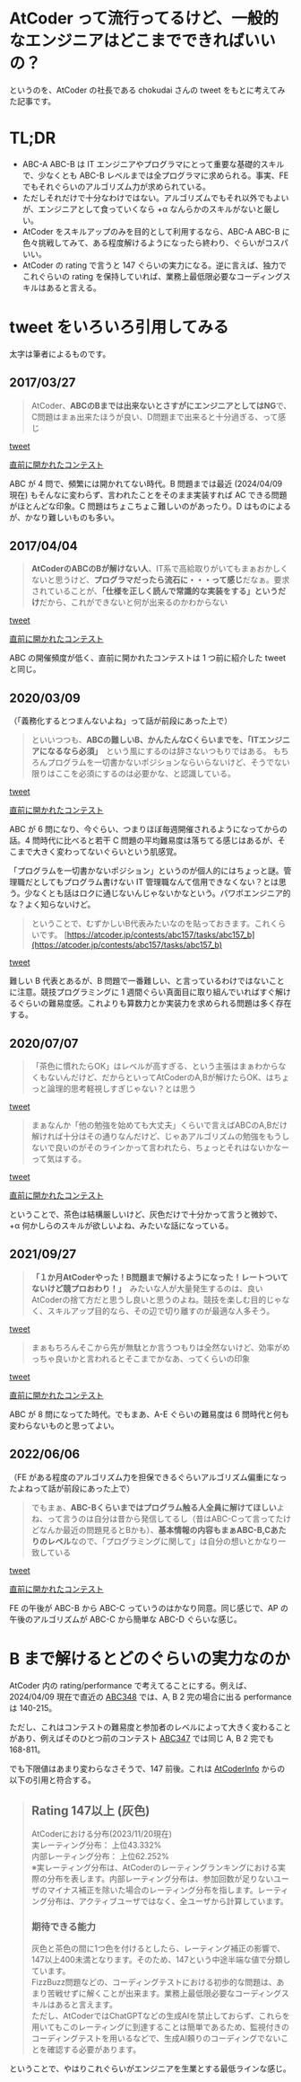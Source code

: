 # AtCoder って流行ってるけど、一般的なエンジニアはどこまでできればいいの？
というのを、AtCoder の社長である chokudai さんの tweet をもとに考えてみた記事です。

# TL;DR
- ABC-A ABC-B は IT エンジニアやプログラマにとって重要な基礎的スキルで、少なくとも ABC-B レベルまでは全プログラマに求められる。事実、FE でもそれぐらいのアルゴリズム力が求められている。
- ただしそれだけで十分なわけではない。アルゴリズムでもそれ以外でもよいが、エンジニアとして食っていくなら +α なんらかのスキルがないと厳しい。
- AtCoder をスキルアップのみを目的として利用するなら、ABC-A ABC-B に色々挑戦してみて、ある程度解けるようになったら終わり、ぐらいがコスパいい。
- AtCoder の rating で言うと 147 ぐらいの実力になる。逆に言えば、独力でこれぐらいの rating を保持していれば、業務上最低限必要なコーディングスキルはあると言える。

# tweet をいろいろ引用してみる
太字は筆者によるものです。

## 2017/03/27
> AtCoder、**ABCのBまでは出来ないとさすがにエンジニアとしてはNG**で、C問題はまぁ出来たほうが良い、D問題まで出来ると十分過ぎる、って感じ

[tweet](https://twitter.com/chokudai/status/846230341194924032)

[直前に開かれたコンテスト](https://atcoder.jp/contests/abc057)

ABC が 4 問で、頻繁には開かれてない時代。B 問題までは最近 (2024/04/09 現在) もそんなに変わらず、言われたことをそのまま実装すれば AC できる問題がほとんどな印象。C 問題はちょこちょこ難しいのがあったり。D はものによるが、かなり難しいものも多い。

## 2017/04/04
> **AtCoderのABCのBが解けない人**、IT系で高給取りがいてもまぁおかしくないと思うけど、**プログラマだったら流石に・・・って感じ**だなぁ。要求されていることが、**「仕様を正しく読んで常識的な実装をする」というだけ**だから、これができないと何が出来るのかわからない

[tweet](https://twitter.com/chokudai/status/849132507815526401)

[直前に開かれたコンテスト](https://atcoder.jp/contests/abc057)

ABC の開催頻度が低く、直前に開かれたコンテストは 1 つ前に紹介した tweet と同じ。

## 2020/03/09
（「義務化するとつまんないよね」って話が前段にあった上で）
> といいつつも、**ABCの難しいB、かんたんなCくらいまでを、「ITエンジニアになるなら必須」**　という風にするのは辞さないつもりではある。
もちろんプログラムを一切書かないポジションならいらないけど、そうでない限りはここを必須にするのは必要かな、と認識している。

[tweet](https://twitter.com/chokudai/status/1236905560273866754)

[直前に開かれたコンテスト](https://atcoder.jp/contests/abc158)

ABC が 6 問になり、今ぐらい、つまりほぼ毎週開催されるようになってからの話。4 問時代に比べると若干 C 問題の平均難易度は落ちてる感じはあるが、そこまで大きく変わってないぐらいという肌感覚。

「プログラムを一切書かないポジション」というのが個人的にはちょっと謎。管理職だとしてもプログラム書けない IT 管理職なんて信用できなくない？とは思う。少なくとも話はロクに通じないんじゃないかなという。パワポエンジニア的な？よく知らないけど。

> ということで、むずかしいB代表みたいなのを貼っておきます。これくらいです。 [https://atcoder.jp/contests/abc157/tasks/abc157_b](https://atcoder.jp/contests/abc157/tasks/abc157_b)

[tweet](https://twitter.com/chokudai/status/1236909960908296192)

難しい B 代表とあるが、B 問題で一番難しい、と言っているわけではないことに注意。競技プログラミングに 1 週間ぐらい真面目に取り組んでいればすぐ解けるぐらいの難易度感。これよりも算数力とか実装力を求められる問題は多く存在する。

## 2020/07/07
> 「茶色に慣れたらOK」はレベルが高すぎる、という主張はまぁわからなくもないんだけど、だからといってAtCoderのA,Bが解けたらOK、はちょっと論理的思考軽視しすぎじゃない？とは思う

[tweet](https://twitter.com/chokudai/status/1280401004618371074)

> まぁなんか「他の勉強を始めても大丈夫」くらいで言えばABCのA,Bだけ解ければ十分はその通りなんだけど、じゃあアルゴリズムの勉強をもうしないで良いのがそのラインかって言われたら、ちょっとそれはないかなーって気はする。

[tweet](https://twitter.com/chokudai/status/1280402039051218944)

[直前に開かれたコンテスト](https://atcoder.jp/contests/abc173)

ということで、茶色は結構厳しいけど、灰色だけで十分かって言うと微妙で、+α 何かしらのスキルが欲しいよね、みたいな話になっている。

## 2021/09/27
> **「１か月AtCoderやった！B問題まで解けるようになった！レートついてないけど競プロおわり！」**　みたいな人が大量発生するのは、良いAtCoderの捨て方だと思うし良いと思うのよね。競技を楽しむ目的じゃなく、スキルアップ目的なら、その辺で切り離すのが最適な人多そう。

[tweet](https://twitter.com/chokudai/status/1442356703962361857)

> まぁもちろんそこから先が無駄とか言うつもりは全然ないけど、効率がめっちゃ良いかと言われるとそこまでかなあ、ってくらいの印象

[tweet](https://twitter.com/chokudai/status/1442357951256166403)

[直前に開かれたコンテスト](https://atcoder.jp/contests/abc220)

ABC が 8 問になってた時代。でもまあ、A-E ぐらいの難易度は 6 問時代と何も変わらないものと思ってよい。

## 2022/06/06
（FE がある程度のアルゴリズム力を担保できるぐらいアルゴリズム偏重になったよねって話が前段にあった上で）
> でもまぁ、**ABC-Bくらいまではプログラム触る人全員に解けてほしい**よね、って言うのは自分は昔から発信してるし（昔はABC-Cって言ってたけどなんか最近の問題見るとBかも）、**基本情報の内容もまぁABC-B,Cあたりのレベル**なので、「プログラミングに関して」は自分の想いとかなり一致している

[tweet](https://twitter.com/chokudai/status/1533707767554355200)

[直前に開かれたコンテスト](https://atcoder.jp/contests/abc254)

FE の午後が ABC-B から ABC-C っていうのはかなり同意。同じ感じで、AP の午後のアルゴリズムが ABC-C から簡単な ABC-D ぐらいな感じ。

# B まで解けるとどのぐらいの実力なのか
AtCoder 内の rating/performance で考えてることにする。例えば、2024/04/09 現在で直近の [ABC348](https://atcoder.jp/contests/abc348) では、A, B 2 完の場合に出る performance は 140-215。

ただし、これはコンテストの難易度と参加者のレベルによって大きく変わることがあり、例えばそのひとつ前のコンテスト [ABC347](https://atcoder.jp/contests/abc347) では同じ A, B 2 完でも 168-811。

でも下限値はあまり変わらなさそうで、147 前後。これは [AtCoderInfo](https://info.atcoder.jp/utilize/jobs/rating-business-impact) からの以下の引用と符合する。

> ## Rating 147以上 (灰色)
> AtCoderにおける分布(2023/11/20現在)  
> 実レーティング分布： 上位43.332%  
> 内部レーティング分布： 上位62.252%  
> ※実レーティング分布は、AtCoderのレーティングランキングにおける実際の分布を表します。内部レーティング分布は、参加回数が足りないユーザのマイナス補正を除いた場合のレーティング分布を指します。レーティング分布は、アクティブユーザではなく、全ユーザから計算しています。
> ### 期待できる能力
> 
> 灰色と茶色の間に1つ色を付けるとしたら、レーティング補正の影響で、147以上400未満となります。そのため、147という中途半端な値で分類しています。  
> FizzBuzz問題などの、コーディングテストにおける初歩的な問題は、あまり苦戦せずに解くことが出来ます。業務上最低限必要なコーディングスキルはあると言えます。  
> ただし、AtCoderではChatGPTなどの生成AIを禁止しておらず、これらを用いてもこのレーティングに到達することは簡単であるため、監視付きのコーディングテストを用いるなどで、生成AI頼りのコーディングでないことを確認する必要があります。

ということで、やはりこれぐらいがエンジニアを生業とする最低ラインな感じ。

